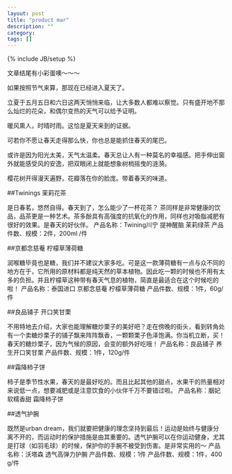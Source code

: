 ```yaml
---
layout: post
title: "product mar"
description: ""
category: 
tags: []
---
```

{% include JB/setup %}

文章结尾有小彩蛋噢～～～

如果按照节气来算，那现在已经进入夏天了。

立夏于五月五日和六日这两天悄悄来临，让大多数人都难以察觉。只有盛开地不那么灿烂的花朵，和偶尔变热的天气可以给予证明。

暖风熏人，时晴时雨。这恰是夏天来到的证据。

可若你不愿让春天走得那么快，你也总是能抓住春天的尾巴。

或许是因为阳光太美，天气太温柔。春天总让人有一种莫名的幸福感。把手伸出窗外就能感受风的安逸，把双眼闭上就能想象树梢摇曳的涟漪。

樱花树开得漫天遍野，花瓣落在你的脸庞。带着春天的味道。

##Twinings 茉莉花茶

是日春茗，悠然自得。春天到了，怎么能少了一杯花茶？
茶同样是非常健康的饮品，品茶更是一种艺术。茶多酚具有高强度的抗氧化的作用，同样也对吸脂减肥有很好的效果。是春天的好伙伴。
产品名称：Twining川宁 提神醒脑 茉莉绿茶
产品件数、规模：2件，200ml /件

##京都念慈菴 柠檬草薄荷糖

润喉糖毕竟也是糖，我们并不建议大家多吃。可是这一款薄荷糖有一点与众不同的地方在于，它所用的原材料都是纯天然的草本植物。因此吃一颗的时候也不用有太多的负担。并且柠檬草这种带有春天气息的植物，简直是最适合在这个时候吃的啦！
产品名称：泰国进口 京都念慈菴 柠檬草薄荷糖
产品件数、规模：1件，60g/件

##良品铺子 开口笑甘栗

不用特地去介绍，大家也能理解糖炒栗子的美好吧？走在傍晚的街头，看到转角处有一个卖糖炒栗子的铺子飘来阵阵飘香，一颗颗栗子色泽饱满。你当机立断，买！春天的糖炒栗子，因为气候的原因，会变的额外好吃哦！
产品名称：良品铺子 养生开口笑甘栗
产品件数、规模：1件，120g/件

##霜降柿子饼

柿子是季节性水果，春天的是最好吃的。而且比起其他的甜点，水果干的热量相对来说低一点，想要减肥或是注意饮食的小伙伴千万不要错过啦。
产品名称：胭妃 软糯香甜 霜降柿子饼

##透气护腕

既然是urban dream，我们就要把健康的理念坚持到最后！运动是始终与健康分离不开的，而运动时的保护措施是由其重要的。透气护腕可以在你运动健身，尤其是打球（如羽毛球）的时候，保护你的手腕不被受到伤害。是非常实用的～
产品名称：沃塔森 透气高弹力护腕
产品件数、规模：1件
产品件数、规模：1件，400 g/件